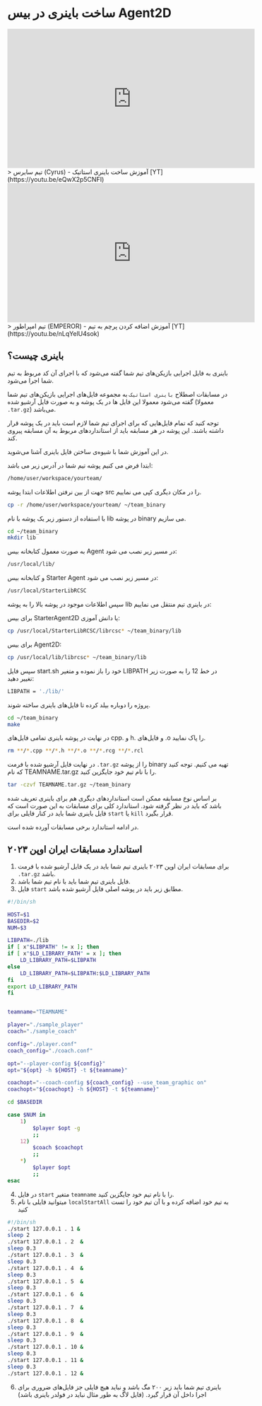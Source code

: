 # ساخت باینری در بیس Agent2D

<iframe width="560" height="315" src="https://www.youtube.com/embed/eQwX2p5CNFI" title="YouTube video player" frameborder="0" allow="accelerometer; autoplay; clipboard-write; encrypted-media; gyroscope; picture-in-picture; web-share" allowfullscreen></iframe>
> تیم سایرس (Cyrus) - آموزش ساخت باینری استاتیک [YT](https://youtu.be/eQwX2p5CNFI) 



<iframe width="560" height="315" src="https://www.youtube.com/embed/nLqYelU4sok" title="YouTube video player" frameborder="0" allow="accelerometer; autoplay; clipboard-write; encrypted-media; gyroscope; picture-in-picture; web-share" allowfullscreen></iframe>
> تیم امپراطور (EMPEROR) - آموزش اضافه کردن پرچم به تیم [YT](https://youtu.be/nLqYelU4sok)




## باینری چیست؟
باینری به فایل اجرایی بازیکن‌های تیم شما گفته می‌شود که با اجرای آن کد مربوط به تیم شما اجرا می‌شود.

در مسابقات اصطلاح `باینری استاتیک` به مجموعه فایل‌های اجرایی بازیکن‌های تیم شما گفته می‌شود معمولا این فایل ها در یک پوشه و به صورت فایل آرشیو شده (معمولا `.tar.gz`) می‌باشد.


<note type="warning" label="">

توجه کنید که تمام فایل‌هایی که برای اجرای تیم شما لازم است باید در یک پوشه قرار داشته باشند.
این پوشه در هر مسابقه باید از استاندارد‌های مربوط به آن مسابقه پیروی کند.

</note>



در این آموزش شما با شیوه‌ی ساختن فایل باینری آشنا می‌شوید.


ابتدا فرض می کنیم پوشه تیم شما در آدرس زیر می باشد:

```bash
/home/user/workspace/yourteam/
```

جهت از بین نرفتن اطلاعات ابتدا پوشه src را در مکان دیگری کپی می نماییم.

```bash
cp -r /home/user/workspace/yourteam/ ~/team_binary 
```

با استفاده از دستور زیر یک پوشه با نام lib در پوشه binary می سازیم.

```bash
cd ~/team_binary
mkdir lib
```

به صورت معمول کتابخانه بیس Agent در مسیر زیر نصب می شود:

```bash
/usr/local/lib/
```

و کتابخانه بیس Starter Agent در مسیر زیر نصب می شود:

```bash
/usr/local/StarterLibRCSC
```

سپس اطلاعات موجود در پوشه بالا را به پوشه lib در باینری تیم منتقل می نماییم:

برای بیس StarterAgent2D یا دانش آموزی:

```bash
cp /usr/local/StarterLibRCSC/librcsc* ~/team_binary/lib
```

برای بیس Agent2D:

```bash
cp /usr/local/lib/librcsc* ~/team_binary/lib
```

سپس فایل start.sh خود را باز نموده و متغیر LIBPATH در خط 12 را به صورت زیر تغییر دهید:

```bash
LIBPATH = './lib/'
```

پروژه را دوباره بیلد کرده تا فایل‌های باینری ساخته شوند.
    
```bash
cd ~/team_binary
make
```


در نهایت در پوشه باینری تمامی فایل‌های cpp. و h. و فایل‌های .o را پاک نمایید.
```bash
rm **/*.cpp **/*.h **/*.o **/*.rcg **/*.rcl
```


در نهایت فایل آرشیو شده با فرمت `.tar.gz` را از پوشه binary تهیه می کنیم.
توجه کنید که نام TEAMNAME.tar.gz را با نام تیم خود جایگزین کنید.
```bash
tar -czvf TEAMNAME.tar.gz ~/team_binary
```


بر اساس نوع مسابقه ممکن است استاندارد‌های دیگری هم برای باینری تعریف شده باشد که باید در نظر گرفته شود.
استاندارد کلی برای مسابقات به این صورت است که فایل باینری شما باید در کنار فایلی برای `start` یا `kill` قرار بگیرد.


در ادامه استاندارد برخی مسابقات آورده شده است.


## استاندارد مسابقات ایران اوپن ۲۰۲۳

1. برای مسابقات ایران اوپن ۲۰۲۳ باینری تیم شما باید در یک فایل آرشیو شده با فرمت `.tar.gz` باشد.
2. فایل باینری تیم شما باید با نام تیم شما باشد.
3. فایل `start` مطابق زیر باید در پوشه اصلی فایل آرشیو شده باشد.


```bash
#!/bin/sh

HOST=$1
BASEDIR=$2
NUM=$3

LIBPATH=./lib
if [ x"$LIBPATH" != x ]; then
if [ x"$LD_LIBRARY_PATH" = x ]; then
    LD_LIBRARY_PATH=$LIBPATH
else
    LD_LIBRARY_PATH=$LIBPATH:$LD_LIBRARY_PATH
fi
export LD_LIBRARY_PATH
fi


teamname="TEAMNAME"

player="./sample_player"
coach="./sample_coach"

config="./player.conf"
coach_config="./coach.conf"

opt="--player-config ${config}"
opt="${opt} -h ${HOST} -t ${teamname}"

coachopt="--coach-config ${coach_config} --use_team_graphic on"
coachopt="${coachopt} -h ${HOST} -t ${teamname}"

cd $BASEDIR

case $NUM in
    1)
        $player $opt -g
        ;;
    12)
        $coach $coachopt
        ;;
    *)
        $player $opt
        ;;
esac
```
    
    
4. در فایل `start` متغیر `teamname` را با نام تیم خود جایگزین کنید.
5. میتوانید فایلی با نام `localStartAll` به تیم خود اضافه کرده و با آن تیم خود را تست کنید


```bash
#!/bin/sh
./start 127.0.0.1 . 1 &
sleep 2
./start 127.0.0.1 . 2  &
sleep 0.3
./start 127.0.0.1 . 3  &
sleep 0.3
./start 127.0.0.1 . 4  &
sleep 0.3
./start 127.0.0.1 . 5  &
sleep 0.3
./start 127.0.0.1 . 6  &
sleep 0.3
./start 127.0.0.1 . 7  &
sleep 0.3
./start 127.0.0.1 . 8  &
sleep 0.3
./start 127.0.0.1 . 9  &
sleep 0.3
./start 127.0.0.1 . 10 &
sleep 0.3
./start 127.0.0.1 . 11 &
sleep 0.3
./start 127.0.0.1 . 12 &
```
    
    
6. باینری تیم شما باید زیر ۲۰۰ مگ باشد و نباید هیچ فایلی جز فایل‌های ضروری برای اجرا داخل آن قرار گیرد. (فایل لاگ به طور مثال نباید در فولدر باینری باشد)



